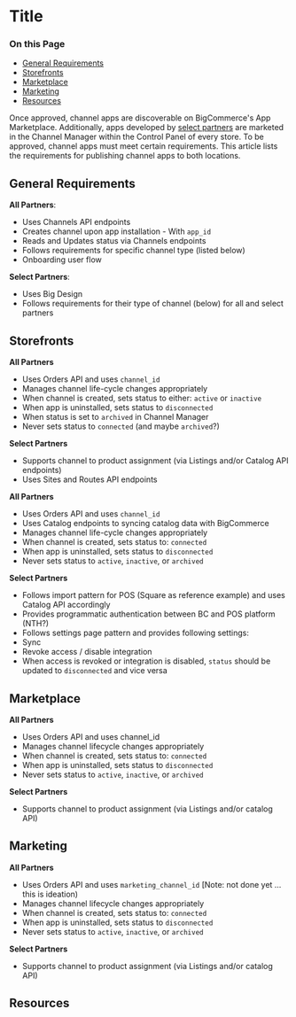 # Title

<div class=`otp` id=`no-index`>

### On this Page

- [General Requirements](#general-requirements)
- [Storefronts](#storefronts)
- [Marketplace](#marketplace)
- [Marketing](#marketing)
- [Resources](#resources)

</div>

Once approved, channel apps are discoverable on BigCommerce's App Marketplace. Additionally, apps developed by [select partners](https://www.bigcommerce.com/partners/) are marketed in the Channel Manager within the Control Panel of every store. To be approved, channel apps must meet certain requirements. This article lists the requirements for publishing channel apps to both locations.

## General Requirements

**All Partners**:
* Uses Channels API endpoints
* Creates channel upon app installation - With `app_id`
* Reads and Updates status via Channels endpoints
* Follows requirements for specific channel type (listed below)
* Onboarding user flow

**Select Partners**:
* Uses Big Design
* Follows requirements for their type of channel (below) for all and select partners

## Storefronts

**All Partners**
* Uses Orders API and uses `channel_id`
* Manages channel life-cycle changes appropriately
* When channel is created, sets status to either: `active` or `inactive`
* When app is uninstalled, sets status to `disconnected`
* When status is set to `archived` in Channel Manager
* Never sets status to `connected` (and maybe `archived`?)

**Select Partners**
* Supports channel to product assignment (via Listings and/or Catalog API endpoints)
* Uses Sites and Routes API endpoints


**All Partners**
* Uses Orders API and uses `channel_id`
* Uses Catalog endpoints to syncing catalog data with BigCommerce
* Manages channel life-cycle changes appropriately
* When channel is created, sets status to: `connected`
* When app is uninstalled, sets status to `disconnected`
* Never sets status to `active`, `inactive`, or `archived`

**Select Partners**
* Follows import pattern for POS (Square as reference example) and uses Catalog API accordingly
* Provides programmatic authentication between BC and POS platform (NTH?)
* Follows settings page pattern and provides following settings:
* Sync
* Revoke access / disable integration
* When access is revoked or integration is disabled, `status` should be updated to `disconnected` and vice versa

## Marketplace

**All Partners**
* Uses Orders API and uses channel_id
* Manages channel lifecycle changes appropriately
* When channel is created, sets status to: `connected`
* When app is uninstalled, sets status to `disconnected`
* Never sets status to `active`, `inactive`, or `archived`

**Select Partners**
* Supports channel to product assignment (via Listings and/or catalog API)

## Marketing

**All Partners**
* Uses Orders API and uses `marketing_channel_id` [Note: not done yet … this is ideation)
* Manages channel lifecycle changes appropriately
* When channel is created, sets status to: `connected`
* When app is uninstalled, sets status to `disconnected`
* Never sets status to `active`, `inactive`, or `archived`

**Select Partners**
* Supports channel to product assignment (via Listings and/or catalog API)

## Resources
